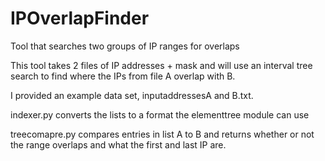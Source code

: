 # IPOverlapFinder
Tool that searches two groups of IP ranges for overlaps



This tool takes 2 files of IP addresses + mask and will use an interval tree search to find where the IPs from file A overlap with B. 

I provided an example data set, inputaddressesA and B.txt. 

indexer.py converts the lists to a format the elementtree module can use

treecomapre.py compares entries in list A to B and returns whether or not the range overlaps and what the first and last IP are.
